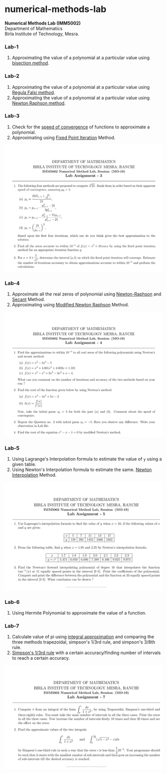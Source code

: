 # numerical-methods-lab
**Numerical Methods Lab (IMM5002)<br/>**
Department of Mathematics<br/>
Birla Institute of Technology, Mesra.<br/>

### Lab-1
1. Approximating the value of a polynomial at a particular value using [bisection method](https://en.wikipedia.org/wiki/Bisection_method).

### Lab-2 
1. Approximating the value of a polynomial at a particular value using [Regula Falsi method](https://en.wikipedia.org/wiki/Regula_falsi).
2. Approximating the value of a polynomial at a particular value using [Newton Raphson method](https://brilliant.org/wiki/newton-raphson-method/).

### Lab-3
1. Check for the [speed of convergence](https://en.wikipedia.org/wiki/Rate_of_convergence) of functions to approximate a polynomial.
2. Approximating using [Fixed Point Iteration](https://en.wikipedia.org/wiki/Fixed-point_iteration) Method.
<img src="/Assignments/A3.jpg" alt="Assignment 3"/>

### Lab-4
1. Approximate all the real zeros of polynomial using [Newton-Raphson](https://en.wikipedia.org/wiki/Newton%27s_method) and [Secant](https://en.wikipedia.org/wiki/Secant_method) Method.
2. Approximating using [Modified Newton Raphson](http://mathfaculty.fullerton.edu/mathews/n2003/newtonacceleratemod.html) Method.
<img src="/Assignments/A4.jpg" alt="Assignment 4"/>

### Lab-5
1. Using Lagrange's Interpolation formula to estimate the value of `y` using a given table.
2. Using Newton's Interpolation formula to estimate the same.
[Newton Interpolation](http://mathfaculty.fullerton.edu/mathews/n2003/newtonpoly/NewtonPolyProof.pdf) Method.
<img src="/Assignments/A5.jpg" alt="Assignment 5"/>

### Lab-6
1. Using Hermite Polynomial to approximate the value of a function.


### Lab-7
1. Calculate value of pi using [integral approximation](https://math.stackexchange.com/questions/22777/calculate-pi-precisely-using-integrals) and comparing the three methods trapezoidal, simpson's 1/3rd rule, and simpson's 3/8th rule.
2. [Simpson's 1/3rd rule](https://en.wikipedia.org/wiki/Simpson%27s_rule) with a certain accuracy/finding number of intervals to reach a certain accuracy.
<img src="/Assignments/A7.jpg" alt="Assignment 7"/>